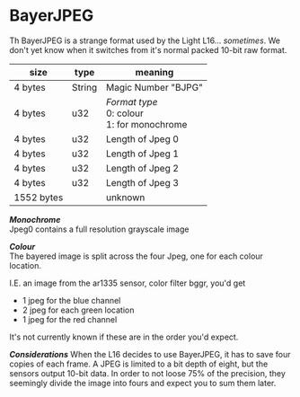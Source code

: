 # BayerJPEG
Th BayerJPEG is a strange format used by the Light L16... *sometimes*. We don't yet know when it switches from it's normal packed 10-bit raw format.

| size    | type   | meaning |
| ------- | ------ | ------- |
| 4 bytes | String | Magic Number "BJPG" |
| 4 bytes | u32    | *Format type* <br/> 0: colour <br/> 1: for monochrome |
| 4 bytes | u32    | Length of Jpeg 0 |
| 4 bytes | u32    | Length of Jpeg 1 |
| 4 bytes | u32    | Length of Jpeg 2 |
| 4 bytes | u32    | Length of Jpeg 3 |
| 1552 bytes | | unknown |

***Monochrome***  
Jpeg0 contains a full resolution grayscale image

***Colour***  
The bayered image is split across the four Jpeg, one
for each colour location.

I.E. an image from the ar1335 sensor, color filter bggr, you'd get
- 1 jpeg for the blue channel
- 2 jpeg for each green location
- 1 jpeg for the red channel

It's not currently known if these are in the order you'd expect.

***Considerations***
When the L16 decides to use BayerJPEG, it has to save four copies of each frame. A JPEG is limited to a bit depth of eight, but the sensors output 10-bit data. In order to not loose 75% of the precision, they seemingly divide the image into fours and expect you to sum them later.